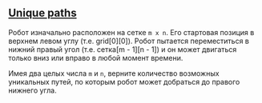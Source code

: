 ## [Unique paths](https://leetcode.com/problems/unique-paths/)

Робот изначально расположен на сетке <code>m x n</code>. Его стартовая позиция в верхнем левом углу (т.е. grid[0][0]). Робот пытается переместиться в нижний правый угол (т.е. сетка[m - 1][n - 1]) и он может двигаться только вниз или вправо в любой момент времени.

Имея два целых числа <code>m</code> и <code>n</code>, верните количество возможных уникальных путей, по которым робот может добраться до правого нижнего угла.

